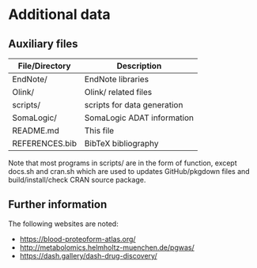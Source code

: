 # Additional data

## Auxiliary files

File/Directory   | Description
-----------------|----------------------------
EndNote/         | EndNote libraries
Olink/           | Olink/ related files
scripts/         | scripts for data generation
SomaLogic/       | SomaLogic ADAT information
README.md        | This file
REFERENCES.bib   | BibTeX bibliography

Note that most programs in scripts/ are in the form of function,
except docs.sh and cran.sh which are used to updates
GitHub/pkgdown files and build/install/check CRAN source package.

## Further information

The following websites are noted:

* <https://blood-proteoform-atlas.org/>
* <http://metabolomics.helmholtz-muenchen.de/pgwas/>
* <https://dash.gallery/dash-drug-discovery/>
